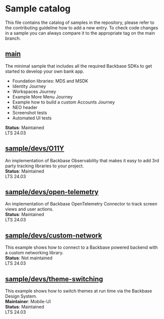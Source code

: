 # Sample catalog

This file contains the catalog of samples in the repository, please refer to the contributing guideline how to add a new entry. To check code changes in a sample you can always compare it to the appropriate tag on the main branch.

## [main](https://github.com/Backbase/golden-sample-app-ios)
The minimal sample that includes all the required Backbase SDKs to get started to develop your own bank app.
- Foundation libraries: MDS and MSDK
- Identity Journey
- Workspaces Journey
- Example More Menu Journey
- Example how to build a custom Accounts Journey
- NEO header
- Screenshot tests
- Automated UI tests

**Status**: Maintained
\
LTS 24.03

## [sample/devs/O11Y](https://github.com/Backbase/golden-sample-app-ios/tree/sample/devs/O11Y)
An implementation of Backbase Observability that makes it easy to add 3rd party tracking libraries to your project.
\
**Status**: Maintained
\
LTS 24.03

## [sample/devs/open-telemetry](https://github.com/Backbase/golden-sample-app-ios/tree/sample/devs/open-telemetry)
An implementation of Backbase OpenTelemetry Connector to track screen views and user actions.
\
**Status**: Maintained
\
LTS 24.03

## [sample/devs/custom-network](https://github.com/Backbase/golden-sample-app-ios/tree/sample/devs/custom-networking)
This example shows how to connect to a Backbase powered backend with a custom networking library.
\
**Status**: Not maintained
\
LTS 24.03

## [sample/devs/theme-switching](https://github.com/Backbase/golden-sample-app-ios/tree/sample/devs/theme-switching)
This example shows how to switch themes at run time via the Backbase Design System.
\
**Maintainer**: Mobile-UI
\
**Status**: Maintained
\
LTS 24.03
